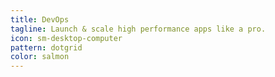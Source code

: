 ```yaml
---
title: DevOps
tagline: Launch & scale high performance apps like a pro.
icon: sm-desktop-computer
pattern: dotgrid
color: salmon
---
```

